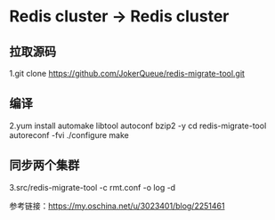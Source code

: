 # Redis cluster -> Redis cluster
## 拉取源码
1.git clone https://github.com/JokerQueue/redis-migrate-tool.git
## 编译
2.yum install automake libtool autoconf bzip2 -y
cd redis-migrate-tool
autoreconf -fvi
./configure
make
## 同步两个集群
3.src/redis-migrate-tool -c rmt.conf -o log -d

参考链接：https://my.oschina.net/u/3023401/blog/2251461
